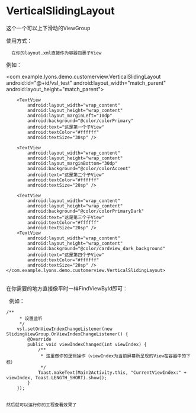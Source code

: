 # VerticalSlidingLayout
这个一个可以上下滑动的ViewGroup

使用方式：

      在你的layout.xml直接作为容器包裹子View

例如：

<com.example.lyons.demo.customerview.VerticalSlidingLayout
        android:id="@+id/vsl_test"
        android:layout_width="match_parent"
        android:layout_height="match_parent">

        <TextView
            android:layout_width="wrap_content"
            android:layout_height="wrap_content"
            android:layout_marginLeft="10dp"
            android:background="@color/colorPrimary"
            android:text="这是第一个子View"
            android:textColor="#ffffff"
            android:textSize="30sp" />

        <TextView
            android:layout_width="wrap_content"
            android:layout_height="wrap_content"
            android:layout_marginBottom="30dp"
            android:background="@color/colorAccent"
            android:text="这是第二个子View"
            android:textColor="#ffffff"
            android:textSize="20sp" />

        <TextView
            android:layout_width="wrap_content"
            android:layout_height="wrap_content"
            android:background="@color/colorPrimaryDark"
            android:text="这是第三个子View"
            android:textColor="#ffffff"
            android:textSize="20sp" />
        <TextView
            android:layout_width="wrap_content"
            android:layout_height="wrap_content"
            android:background="@color/cardview_dark_background"
            android:text="这是第四个子View"
            android:textColor="#ffffff"
            android:textSize="20sp" />
    </com.example.lyons.demo.customerview.VerticalSlidingLayout>
    
        
        在你需要的地方直接像平时一样FindViewById即可：
    
    例如：
    
    /**
         * 设置监听
         */
        vsl.setOnViewIndexChangeListener(new SlidingViewGroup.OnViewIndexChangeListener() {
            @Override
            public void viewIndexChanged(int viewIndex) {
                /**
                 * 这里做你的逻辑操作（viewIndex为当前屏幕所呈现的View在容器中的下标）
                 */
                Toast.makeText(Main2Activity.this, "CurrentViewIndex:" + viewIndex, Toast.LENGTH_SHORT).show();
            }
        });
        
        
    然后就可以运行你的工程查看效果了
